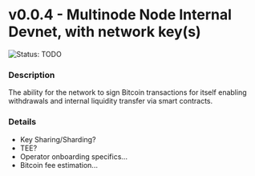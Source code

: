 # v0.0.4 - Multinode Node Internal Devnet, with network key(s)

![Status: TODO](https://img.shields.io/badge/Status-TODO-red)

### Description

The ability for the network to sign Bitcoin transactions for itself enabling withdrawals and internal liquidity transfer via smart contracts.

### Details

- Key Sharing/Sharding?
- TEE?
- Operator onboarding specifics...
- Bitcoin fee estimation...

